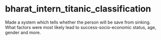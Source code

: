 # bharat_intern_titanic_classification

Made a system which tells whether the person will be
save from sinking. What factors were
most likely lead to success-socio-economic
status, age, gender and more.
